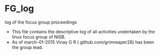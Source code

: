 # FG_log
log of the focus group proceedings


* This file contains the descriptive log of all activities undertaken by the linux focus group of NISB.
* As of march-01-2015 Vinay G R ( github.com/grimreaper28) has been the group lead.
